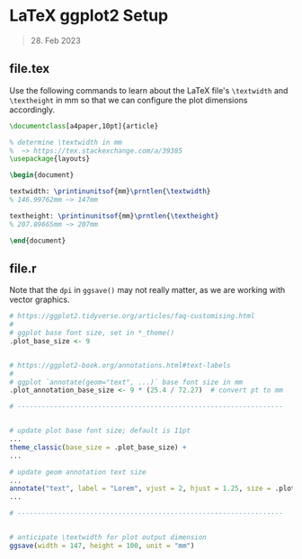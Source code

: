 # LaTeX ggplot2 Setup

> 28. Feb 2023


## file.tex

Use the following commands to learn about the LaTeX file's `\textwidth` and `\textheight` in mm so that we can configure the plot dimensions accordingly.

````latex
\documentclass[a4paper,10pt]{article}

% determine \textwidth in mm 
%  ~> https://tex.stackexchange.com/a/39385
\usepackage{layouts} 

\begin{document}

textwidth: \printinunitsof{mm}\prntlen{\textwidth}
% 146.99762mm ~> 147mm

textheight: \printinunitsof{mm}\prntlen{\textheight}
% 207.89665mm ~> 207mm

\end{document}
````

## file.r

Note that the `dpi` in `ggsave()` may not really matter, as we are working with vector graphics.

````R
# https://ggplot2.tidyverse.org/articles/faq-customising.html
# 
# ggplot base font size, set in *_theme()
.plot_base_size <- 9


# https://ggplot2-book.org/annotations.html#text-labels
# 
# ggplot `annotate(geom="text", ...)` base font size in mm
.plot_annotation_base_size <- 9 * (25.4 / 72.27)  # convert pt to mm

# ------------------------------------------------------------------


# update plot base font size; default is 11pt
...
theme_classic(base_size = .plot_base_size) +
...

# update geom annotation text size
...
annotate("text", label = "Lorem", vjust = 2, hjust = 1.25, size = .plot_annotation_base_size) +
...

# ------------------------------------------------------------------


# anticipate \textwidth for plot output dimension
ggsave(width = 147, height = 100, unit = "mm")
````
